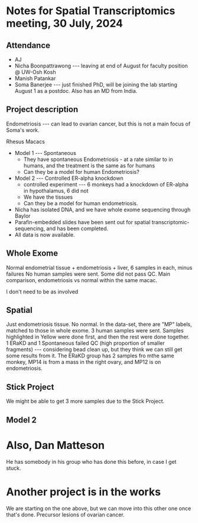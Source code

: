 # Notes for Spatial Transcriptomics meeting, 30 July, 2024

## Attendance

- AJ
- Nicha Boonpattrawong --- leaving at end of August for faculty position @ UW-Osh Kosh
- Manish Patankar
- Soma Banerjee --- just finished PhD, will be joining the lab starting August 1 as a postdoc. Also has an MD from India.


## Project description

Endometriosis --- can lead to ovarian cancer, but this is not a main focus of Soma's work.

Rhesus Macacs
- Model 1 --- Spontaneous 
    - They have spontaneous Endometriosis - at a rate similar to in humans, and the treatment is the same as for humans 
    - Can they be a model for human Endometriosis?
- Model 2 --- Controlled ER-alpha knockdown 
    - controlled experiment --- 6 monkeys had a knockdown of ER-alpha in hypothalamus, 6 did not 
    - We have the tissues
    - Can they be a model for human endometriosis. 
- Nicha has isolated DNA, and we have whole exome sequencing through Baylor
- Parafin-embedded slides have been sent out for spatial transcriptomic-sequencing, and has been completed.
- All data is now available. 


## Whole Exome 

Normal endometrial tissue + endometriosis + liver, 6 samples in each, minus failures
No human samples were sent. 
Some did not pass QC.
Main comparison, endometriosis vs normal within the same macac. 

I don't need to be as involved

## Spatial 

Just endometriosis tissue. No normal.
In the data-set, there are "MP" labels, matched to those in whole exome.
3 human samples were sent. 
Samples highlighted in Yellow were done first, and then the rest were done together. 
1 ERaKD and 1 Spontaneous failed QC (high proportion of smaller fragments) --- considering bead clean up, but they think we can still get some results from it.
The ERaKD group has 2 samples fro mthe same monkey, MP14 is from a mass in the right ovary, and MP12 is on endometriosis. 

## Stick Project

We might be able to get 3 more samples due to the Stick Project. 

## Model 2 



# Also, Dan Matteson

He has somebody in his group who has done this before, in case I get stuck. 



# Another project is in the works

We are starting on the one above, but we can move into this other one once that's done. 
Precursor lesions of ovarian cancer. 
